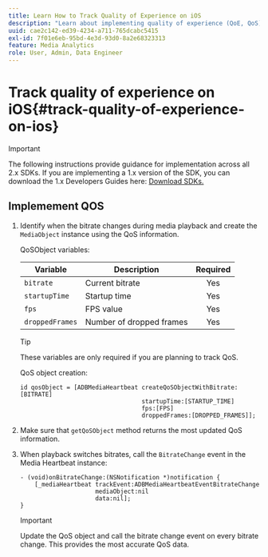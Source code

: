 ```yaml
---
title: Learn How to Track Quality of Experience on iOS
description: "Learn about implementing quality of experience (QoE, QoS) tracking using the Media SDK on iOS."
uuid: cae2c142-ed39-4234-a711-765dcabc5415
exl-id: 7f01e6eb-95bd-4e3d-93d0-8a2e68323313
feature: Media Analytics
role: User, Admin, Data Engineer
---
```

# Track quality of experience on iOS{#track-quality-of-experience-on-ios}

>[!IMPORTANT]
>
>The following instructions provide guidance for implementation across all 2.x SDKs. If you are implementing a 1.x version of the SDK, you can download the 1.x Developers Guides here: [Download SDKs.](/help/sdk-implement/download-sdks.md)

## Implemement QOS

1. Identify when the bitrate changes during media playback and create the `MediaObject` instance using the QoS information.

    QoSObject variables: 
 
    | Variable | Description | Required |
    | --- | --- | :---: |
    | `bitrate` | Current bitrate | Yes |
    | `startupTime` | Startup time | Yes |
    | `fps` | FPS value | Yes |
    | `droppedFrames` | Number of dropped frames | Yes | 
 
    >[!TIP]
    >
    >These variables are only required if you are planning to track QoS.
 
    QoS object creation: 
 
    ```
    id qosObject = [ADBMediaHeartbeat createQoSObjectWithBitrate:[BITRATE] 
                                      startupTime:[STARTUP_TIME]  
                                      fps:[FPS]  
                                      droppedFrames:[DROPPED_FRAMES]];
    ```

1. Make sure that `getQoSObject` method returns the most updated QoS information. 
1. When playback switches bitrates, call the `BitrateChange` event in the Media Heartbeat instance: 

    ```
    - (void)onBitrateChange:(NSNotification *)notification { 
        [_mediaHeartbeat trackEvent:ADBMediaHeartbeatEventBitrateChange  
                         mediaObject:nil  
                         data:nil]; 
    }
    ```
 
    >[!IMPORTANT]
    >
    >Update the QoS object and call the bitrate change event on every bitrate change. This provides the most accurate QoS data.
